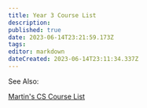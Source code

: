```yaml
---
title: Year 3 Course List
description: 
published: true
date: 2023-06-14T23:21:59.173Z
tags: 
editor: markdown
dateCreated: 2023-06-14T23:11:34.337Z
---
```


See Also:

[Martin's CS Course List](https://docs.google.com/spreadsheets/d/1VupEzqyxXsUQ3iYPi5JaEXI7KYYdY0jHCWrsGPcSgd4/edit?usp=sharing)